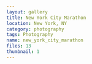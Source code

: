 ```yaml
---
layout: gallery
title: New York City Marathon
location: New York, NY
category: photography
tags: Photography
name: new_york_city_marathon
files: 13
thumbnail: 1
---
```

